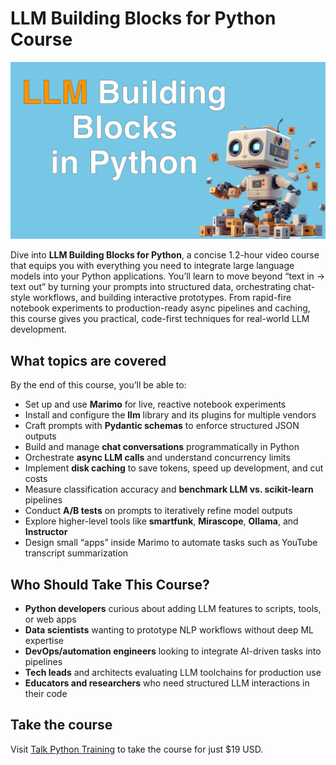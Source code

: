 # LLM Building Blocks for Python Course 

[![](readme_resources/llm-building-blocks-course.webp)](https://training.talkpython.fm/courses/llm-building-blocks-for-python)

Dive into **LLM Building Blocks for Python**, a concise 1.2-hour video course that equips you with everything you need to integrate large language models into your Python applications. You’ll learn to move beyond “text in → text out” by turning your prompts into structured data, orchestrating chat-style workflows, and building interactive prototypes. From rapid-fire notebook experiments to production-ready async pipelines and caching, this course gives you practical, code-first techniques for real-world LLM development.

## What topics are covered

By the end of this course, you’ll be able to:

- Set up and use **Marimo** for live, reactive notebook experiments
- Install and configure the **llm** library and its plugins for multiple vendors
- Craft prompts with **Pydantic schemas** to enforce structured JSON outputs
- Build and manage **chat conversations** programmatically in Python
- Orchestrate **async LLM calls** and understand concurrency limits
- Implement **disk caching** to save tokens, speed up development, and cut costs
- Measure classification accuracy and **benchmark LLM vs. scikit-learn** pipelines
- Conduct **A/B tests** on prompts to iteratively refine model outputs
- Explore higher-level tools like **smartfunk**, **Mirascope**, **Ollama**, and **Instructor**
- Design small “apps” inside Marimo to automate tasks such as YouTube transcript summarization

## Who Should Take This Course?

- **Python developers** curious about adding LLM features to scripts, tools, or web apps
- **Data scientists** wanting to prototype NLP workflows without deep ML expertise
- **DevOps/automation engineers** looking to integrate AI-driven tasks into pipelines
- **Tech leads** and architects evaluating LLM toolchains for production use
- **Educators and researchers** who need structured LLM interactions in their code

## Take the course

Visit [Talk Python Training](https://training.talkpython.fm/courses/llm-building-blocks-for-python) to take the course for just $19 USD.

